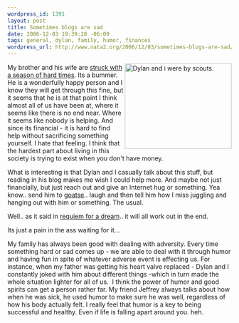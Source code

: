 ```yaml
--- 
wordpress_id: 1391
layout: post
title: Sometimes blogs are sad
date: 2006-12-03 19:39:28 -06:00
tags: general, dylan, family, humor, finances
wordpress_url: http://www.nata2.org/2006/12/03/sometimes-blogs-are-sad/
---
```

<p><a title="Photo Sharing" href="http://www.flickr.com/photos/natatwo/19378531/"><img height="191" alt="Dylan and i were by scouts." src="http://static.flickr.com/16/19378531_d0ed09d1a6_m.jpg" width="240" align="right"></a>My brother and his wife are <a href="http://www.dylanreed.org/2006/12/01/duldrums/">struck with a season of hard times</a>. Its a bummer. He is a wonderfully happy person and I know they will get through this fine, but it seems that he is at that point&nbsp;I think almost all of us have been at, where it seems like there is no end near. Where it seems like nobody is helping. And since its financial - it is hard to find help without sacrificing something yourself. I hate that feeling. I think that the hardest part about living in this society is trying to exist when you don't&nbsp;have money. </p> <p>What is interesting is that Dylan and I casually talk about this stuff, but reading in his blog makes me wish I could help more. And maybe not just financially, but just reach out and give an Internet hug or something. Yea know.. send him to <a href="http://en.wikipedia.org/wiki/Goatse">goatse</a>.. laugh and then tell him how I miss juggling and hanging out with him or something. The usual. </p> <p>Well.. as it said in <a href="http://imdb.com/title/tt0180093/">requiem for a dream</a>.. it will all work out in the end. </p> <p>Its just a pain in the ass waiting for it... </p> <p>My family has always been good with dealing with adversity. Every time something hard or sad comes up - we are able to deal with it through humor and having fun in spite of whatever adverse event is effecting us. For instance, when my father was getting his heart valve replaced - Dylan and I constantly joked with him about different things -which in turn made the whole situation lighter for all of us.&nbsp; I think the power of humor and good spirits can get a person rather far. My friend Jeffrey always talks about how when he was sick, he used humor to make sure he was well, regardless of how his body actually felt. I really feel that humor is a key to being successful and healthy. Even if life is falling apart around you. heh. </p>
